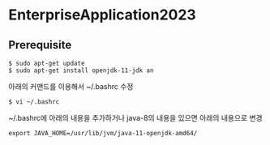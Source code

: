 # EnterpriseApplication2023

## Prerequisite

```
$ sudo apt-get update
$ sudo apt-get install openjdk-11-jdk an
```

아래의 커맨드를 이용해서 ~/.bashrc 수정
```
$ vi ~/.bashrc
```

~/.bashrc에 아래의 내용을 추가하거나 java-8의 내용을 있으면 아래의 내용으로 변경

```
export JAVA_HOME=/usr/lib/jvm/java-11-openjdk-amd64/
```
